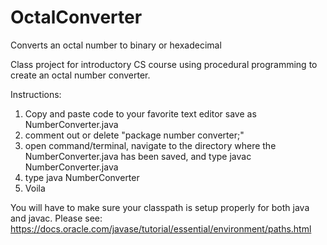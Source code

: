 # OctalConverter
Converts an octal number to binary or hexadecimal

Class project for introductory CS course using procedural programming to create an octal number converter.


Instructions:

1. Copy and paste code to your favorite text editor save as NumberConverter.java
2. comment out or delete "package number converter;"
3. open command/terminal, navigate to the directory where the NumberConverter.java has been saved, and type javac NumberConverter.java
4. type java NumberConverter
5. Voila
   
You will have to make sure your classpath is setup properly for both java and javac.  Please see: https://docs.oracle.com/javase/tutorial/essential/environment/paths.html


